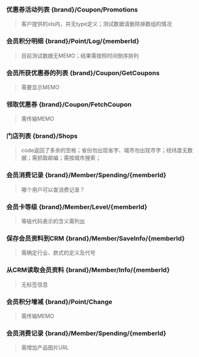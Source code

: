 ### 优惠券活动列表 {brand}/Coupon/Promotions

> 客户提供的xls内，并无type定义；测试数据请删除掉数组的情况

### 会员积分明细 {brand}/Point/Log/{memberId}

> 目前测试数据无MEMO；结果需按照时间倒序排列

### 会员所获优惠券的列表 {brand}/Coupon/GetCoupons

> 需要显示MEMO

### 领取优惠券 {brand}/Coupon/FetchCoupon

> 需传输MEMO

### 门店列表 {brand}/Shops

> code返回了多余的空格；省份勿出现省字、城市勿出现市字；经纬度无数据；需抓取邮编；需按城市搜索；

### 会员消费记录 {brand}/Member/Spending/{memberId}

> 哪个用户可以查消费记录？

### 会员卡等级 {brand}/Member/Level/{memberId}

> 等级代码表示的含义需列出

### 保存会员资料到CRM {brand}/Member/SaveInfo/{memberId}

> 需确定行业、款式的定义及代号

### 从CRM读取会员资料 {brand}/Member/Info/{memberId}

> 无标签信息

### 会员积分增减 {brand}/Point/Change

> 需传输MEMO

### 会员消费记录 {brand}/Member/Spending/{memberId}

> 需增加产品图片URL
